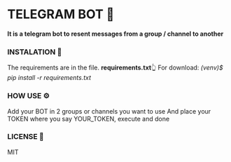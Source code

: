 # TELEGRAM BOT 🤖
**It is a telegram bot to resent messages from a group / channel to another**

### INSTALATION 📃
The requirements are in the file. **requirements.txt**👆
For download:
*(venv)$ pip install -r requirements.txt*

### HOW USE ⚙
Add your BOT in 2 groups or channels you want to use
And place your TOKEN where you say YOUR_TOKEN, execute and done

### LICENSE 📕
MIT

